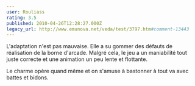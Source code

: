 ```yaml
---
user: Rouliass
rating: 3.5
published: 2010-04-26T12:28:27.000Z
legacy_url: http://www.emunova.net/veda/test/3797.htm#comment-13443
---
```

L'adaptation n'est pas mauvaise. Elle a su gommer des défauts de réalisation de la borne d'arcade. Malgré cela, le jeu a un maniabilité tout juste correcte et une animation un peu lente et flottante.

Le charme opère quand même et on s'amuse à bastonner à tout va avec battes et bidons.
